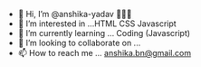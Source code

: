 - 👋 Hi, I’m @anshika-yadav 👩🏻‍💻 
- 👀 I’m interested in ...HTML CSS Javascript
- 🌱 I’m currently learning ... Coding (Javascript)
- 💞️ I’m looking to collaborate on ...
- 📫 How to reach me ... anshika.bn@gmail.com

<!---
anshika-yadav/anshika-yadav is a ✨ special ✨ repository because its `README.md` (this file) appears on your GitHub profile.
You can click the Preview link to take a look at your changes.
--->
